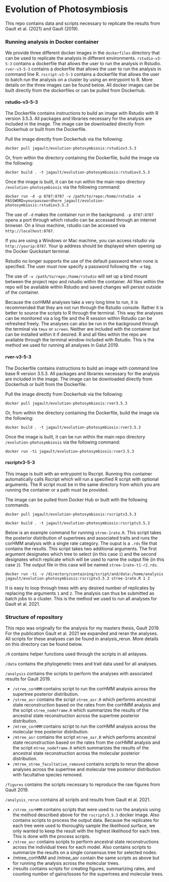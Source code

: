 # Evolution of Photosymbiosis

This repo contains data and scripts necessary to replicate the results from Gault et al. (2021) and Gault (2019). 

### Running analysis in Docker container  

We provide three different docker images in the `dockerfiles` directory that can be used to replicate the analysis in different environments. `rstudio-v3-5-3` contains a dockerfile that allows the user to run the analysis in Rstudio. `rver-v3-5-3` contains a dockerfile that allows the user to run the analysis in command line R. `rscript-v3-5-3` contains a dockerfile that allows the user to batch run the analysis on a cluster by using an entrypoint to R. More details on the three images can be found below. All docker images can be built directly from the dockerfiles or can be pulled from Dockerhub.  


#### rstudio-v3-5-3

The Dockerfile contains instructions to build an image with Rstudio with R version 3.5.3. All packages and libraries necessary for the analysis are included in the image. The image can be downloaded directly from Dockerhub or built from the Dockerfile. 

Pull the image directly from Dockerhub via the following:

`docker pull jagault/evolution-photosymbiosis:rstudiov3.5.3`

Or, from within the directory containing the Dockerfile, build the image via the following:

`docker build . -t jagault/evolution-photosymbiosis:rstudiov3.5.3`  

Once the image is built, it can be run within the main repo directory `/evolution-photosymbiosis` via the following command:

`docker run -d -p 8787:8787 -v /path/to/repo:/home/rstudio -e PASSWORD=yourpasswordhere jagault/evolution-photosymbiosis:rstudiov3.5.3`  

The use of `-d` makes the container run in the background. `-p 8787:8787` opens a port through which rstudio can be accessed through an internet browser. On a linux machine, rstudio can be accessed via `http://localhost:8787`.  

If you are using a Windows or Mac machine, you can access rstudio via `http://yourip:8787`. Your ip address should be displayed when opening up the Docker Quickstart terminal.  

Rstudio no longer supports the use of the default password when none is specified. The user must now specify a password following the `-e` tag. 

The use of `-v /path/to/repo:/home/rstudio` will set up a bind mount between the project repo and rstudio within the container. All files within the repo will be available within Rstudio and saved changes will persist outside of the container.  

Because the corHMM analyses take a very long time to run, it is recommended that they are not run through the Rstudio console. Rather it is better to source the scripts to R through the terminal. This way the analyses can be monitored via a log file and the R session within Rstudio can be refreshed freely. The analyses can also be run in the background through the terminal via `tmux` or `screen`. Neither are included with the container but can be installed within it if desired. R and all files within the repo are available through the terminal window included with Rstudio. This is the method we used for running all analyses in Galut 2019. 

#### rver-v3-5-3

The Dockerfile contains instructions to build an image with command line base R version 3.5.3. All packages and libraries necessary for the analysis are included in the image. The image can be downloaded directly from Dockerhub or built from the Dockerfile. 

Pull the image directly from Dockerhub via the following:

`docker pull jagault/evolution-photosymbiosis:rver3.5.3`

Or, from within the directory containing the Dockerfile, build the image via the following:

`docker build . -t jagault/evolution-photosymbiosis:rver3.5.3`  

Once the image is built, it can be run within the main repo directory `/evolution-photosymbiosis` via the following command:

`docker run -ti jagault/evolution-photosymbiosis:rver3.5.3`  

#### rscriptv3-5-3

This image is built with an entrypoint to Rscript. Running this container automatically calls Rscript which will run a specified R script with optional arguments. The R script must be in the same directory from which you are running the container or a path must be provided. 

The image can be pulled from Docker Hub or built with the following commands. 

`docker pull jagault/evolution-photosymbiosis:rscriptv3.5.3`

`docker build . -t jagault/evolution-photosymbiosis:rscriptv3.5.3` 

Below is an example command for running `stree-1rate.R`. This script takes the posterior distribution of supertrees and associated traits and runs the corHMM analysis with a single rate category. The ouput is a `.rds` file that contains the results. This script takes two additional arguments. The first argument designates which tree to select (in this case `1`) and the second designates which replicate which will be used to name the output file (in this case `2`). The output file in this case will be named `stree-1rate-t1-r2.rds`. 

`docker run -ti -v /directory/containing/script/and/data:/home/analysis jagault/evolution-photosymbiosis:rscriptv3.5.3 stree-1rate.R 1 2`

It is easy to loop through trees with any desired number of replicates by replacing the arguments `1` and `2`. The analysis can thus be submitted as batch jobs to a cluster. This is the method we used to run all analyses for Gault et al. 2021. 

### Structure of repository 

This repo was originally for the analysis for my masters thesis, Gault 2019. For the publication Gault et al. 2021 we expanded and reran the analyses. All scripts for these analyses can be found in analysis_rerun. More details on this directory can be found below. 

`/R` contains helper functions used through the scripts in all anlayses.  

`/data` contains the phylogenetic trees and trait data used for all analyses. 

`/analysis` contains the scripts to perform the analyses with associated results for Gault 2019.  
  * `/stree_corHMM` contains script to run the corHMM analysis across the supertree posterior distribution.
  * `/stree_asr` contains the script `stree_asr.R` which performs ancestral state reconstruction based on the rates from the corHMM analysis and the script `stree_nodeframe.R` which summarizes the results of the ancestral state reconstruction across the supertree posterior distribution.  
  * `/mtree_corHMM` contains script to run the corHMM analysis across the molecular tree posterior distribution.
  * `/mtree_asr` contains the script `mtree_asr.R` which performs ancestral state reconstruction based on the rates from the corHMM analysis and the script `mtree_nodeframe.R` which summarizes the results of the ancestral state reconstruction across the molecular posterior distribution.  
  * `/mtree_stree_facultative_removed` contains scripts to rerun the above analyses across the supertree and molecular tree posterior distribution with facultative species removed.  
  
`/figures` contains the scripts necessary to reproduce the raw figures from Gault 2019. 

`/analysis_rerun` contains all scripts and results from Gault et al. 2021. 
   * `/stree_corHMM` contains scripts that were used to run the analysis using the method described above for the `rscriptv3.5.3` docker image. Also contains scripts to process the output data. Because the replicates for each tree were used to thoroughly sample the likelihood surface, we only wanted to keep the result with the highest likelihood for each tree. This is done with the process scripts. 
   * `/stree_asr` contains scripts to perform ancestral state reconstructions across the individual trees for each model. Also contains scripts to summarize the results on a single consensus tree for selected nodes. 
   * /mtree_corHMM and /mtree_asr contain the same scripts as above but for running the analysis across the molecular trees. 
   * /results contains scripts for creating figures, summarizing rates, and counting number of gains/losses for the supertrees and molecular trees. 

